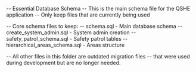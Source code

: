 -- Essential Database Schema
-- This is the main schema file for the QSHE application
-- Only keep files that are currently being used

-- Core schema files to keep:
-- schema.sql - Main database schema
-- create_system_admin.sql - System admin creation
-- safety_patrol_schema.sql - Safety patrol tables
-- hierarchical_areas_schema.sql - Areas structure

-- All other files in this folder are outdated migration files
-- that were used during development but are no longer needed.

